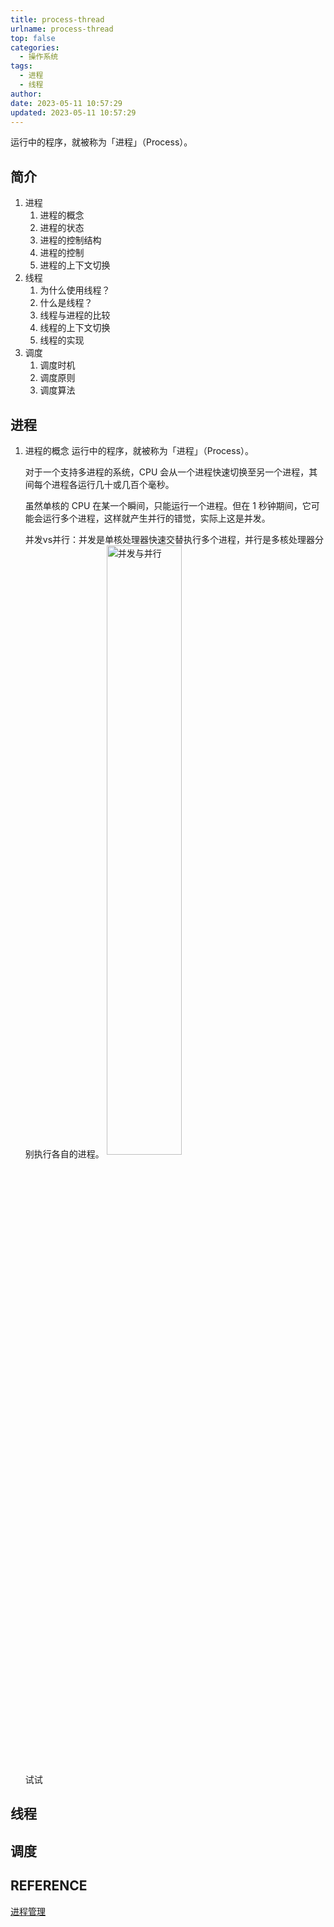 ```yaml
---
title: process-thread
urlname: process-thread
top: false
categories:
  - 操作系统
tags:
  - 进程
  - 线程
author:
date: 2023-05-11 10:57:29
updated: 2023-05-11 10:57:29
---
```



运行中的程序，就被称为「进程」（Process）。


<!-- more -->

## 简介
1. 进程
    1. 进程的概念
    2. 进程的状态
    3. 进程的控制结构
    4. 进程的控制
    5. 进程的上下文切换
2. 线程
    1. 为什么使用线程？
    2. 什么是线程？
    3. 线程与进程的比较
    4. 线程的上下文切换
    5. 线程的实现
3. 调度
    1. 调度时机
    2. 调度原则
    3. 调度算法


## 进程
1. 进程的概念
    运行中的程序，就被称为「进程」（Process）。

    对于一个支持多进程的系统，CPU 会从一个进程快速切换至另一个进程，其间每个进程各运行几十或几百个毫秒。

    虽然单核的 CPU 在某一个瞬间，只能运行一个进程。但在 1 秒钟期间，它可能会运行多个进程，这样就产生并行的错觉，实际上这是并发。

    并发vs并行：并发是单核处理器快速交替执行多个进程，并行是多核处理器分别执行各自的进程。
    <img src="./并发与并行.webp" width = "50%" height = "50%" alt="并发与并行" align=center />

    试试

## 线程

## 调度



## REFERENCE
[进程管理](https://xiaolincoding.com/os/4_process/process_base.html#%E8%BF%9B%E7%A8%8B)